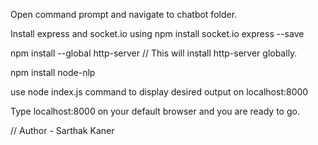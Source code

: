 Open command prompt and navigate to chatbot folder.

Install express and socket.io using npm install socket.io express --save

npm install --global http-server // This will install http-server globally.

npm install node-nlp

use node index.js command to display desired output on localhost:8000

Type localhost:8000 on your default browser and you are ready to go.

// Author - Sarthak Kaner


